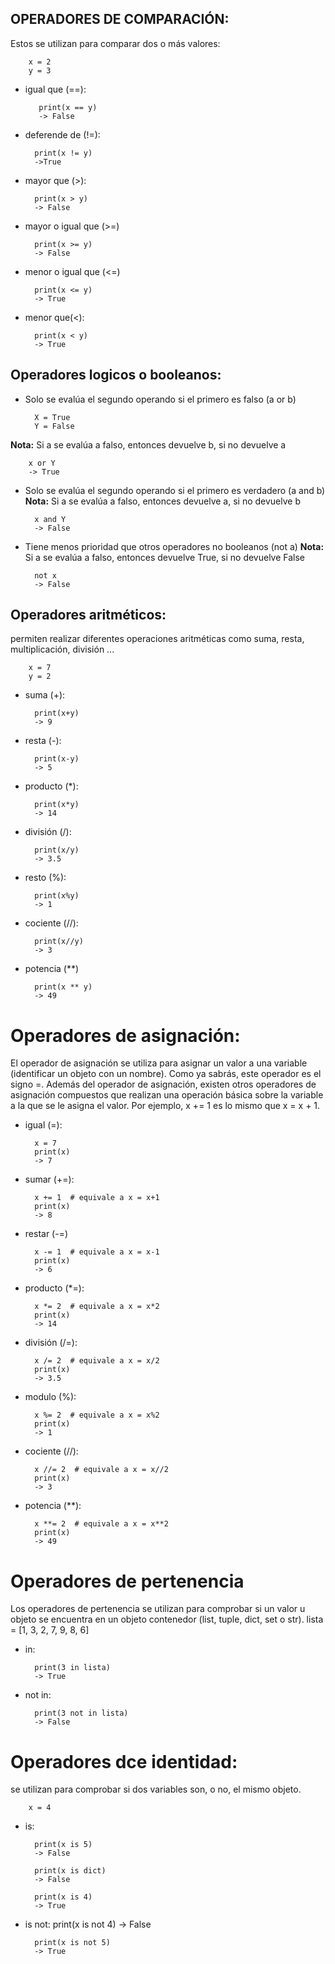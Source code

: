 ## OPERADORES DE COMPARACIÓN:
Estos se utilizan para comparar dos o más valores:

        x = 2
        y = 3
        
- igual que (==):

         print(x == y)
         -> False

- deferende de (!=):

        print(x != y)
        ->True

- mayor que (>):

        print(x > y)
        -> False

- mayor o igual que (>=)

        print(x >= y)
        -> False

- menor o igual que (<=)

        print(x <= y)
        -> True
        
- menor que(<):

        print(x < y)
        -> True
        
## Operadores logicos o booleanos:
- Solo se evalúa el segundo operando si el primero es falso (a or b)

        X = True
        Y = False
        
**Nota:** Si a se evalúa a falso, entonces devuelve b, si no devuelve a

        x or Y
        -> True

- Solo se evalúa el segundo operando si el primero es verdadero (a and b)
**Nota:** Si a se evalúa a falso, entonces devuelve a, si no devuelve b

        x and Y
        -> False

- Tiene menos prioridad que otros operadores no booleanos (not a)
**Nota:** Si a se evalúa a falso, entonces devuelve True, si no devuelve False

        not x
        -> False
        
## Operadores aritméticos:
permiten realizar diferentes operaciones aritméticas como suma, resta, multiplicación, división ...

        x = 7
        y = 2
        
- suma (+):
    
        print(x+y)
        -> 9
        
- resta (-):

        print(x-y)
        -> 5
        
- producto (*):

        print(x*y)
        -> 14
        
- división (/):

        print(x/y)
        -> 3.5
        
- resto (%):

        print(x%y)
        -> 1
       
- cociente (//):

        print(x//y)
        -> 3
        
- potencia (**)

        print(x ** y)
        -> 49
        
# Operadores de asignación:
El operador de asignación se utiliza para asignar un valor a una variable (identificar un objeto con un nombre).
Como ya sabrás, este operador es el signo =. Además del operador de asignación, existen otros operadores de asignación compuestos que realizan una
operación básica sobre la variable a la que se le asigna el valor. Por ejemplo, x += 1 es lo mismo que x = x + 1.

- igual (=):

        x = 7
        print(x)
        -> 7
        
- sumar (+=):

        x += 1  # equivale a x = x+1
        print(x)
        -> 8
        
- restar (-=)

        x -= 1  # equivale a x = x-1
        print(x)
        -> 6
        
- producto (*=):

        x *= 2  # equivale a x = x*2
        print(x)
        -> 14

- división (/=):

        x /= 2  # equivale a x = x/2
        print(x)
        -> 3.5
        
- modulo (%):
 
        x %= 2  # equivale a x = x%2
        print(x)
        -> 1
        
- cociente (//):

        x //= 2  # equivale a x = x//2
        print(x)
        -> 3

- potencia (**):

        x **= 2  # equivale a x = x**2
        print(x)
        -> 49
        
# Operadores de pertenencia
Los operadores de pertenencia se utilizan para comprobar si un valor u objeto se encuentra en un objeto contenedor (list, tuple, dict, set o str).
lista = [1, 3, 2, 7, 9, 8, 6]

- in:

        print(3 in lista)
        -> True
        
- not in:

        print(3 not in lista)
        -> False
        
# Operadores dce identidad:
se utilizan para comprobar si dos variables son, o no, el mismo objeto.
        
        x = 4

- is:

        print(x is 5)
        -> False
        
        print(x is dict)
        -> False
        
        print(x is 4)
        -> True

- is not:
        print(x is not 4)
        -> False
        
        print(x is not 5)
        -> True
